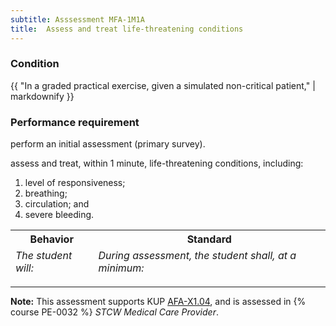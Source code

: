 ```yaml
---
subtitle: Asssessment MFA-1M1A
title:  Assess and treat life-threatening conditions
---
```




### Condition

{{ "In a graded practical exercise, given a simulated non-critical patient," | markdownify }}

### Performance requirement 

<table width='100%' class='Guidelines'>
 <thead>
 <tr>
     <th class='thirty'>Behavior</th>
     <th class='seventy'>Standard</th>
 </tr>
 <tr>
     <td><em>The student will:</em></td>
     <td><em>During assessment, the student shall, at a minimum:</em></td>
 </tr>
 </thead>
 <tbody>


<!--rowstart-->

 perform an initial assessment (primary survey).

<!--cellbreak-->

assess and treat, within 1 minute, life-threatening conditions, including:  
  
1.  level of responsiveness;    
2.  breathing;    
3.  circulation; and    
4.  severe bleeding.

<!--rowend-->


 </tbody>
 </table>



*****

**Note:** This assessment supports KUP [AFA-X1.04]({{site.baseurl}}/tables/641.html#AFA-X1.04), and is assessed in  {% course  PE-0032 %}  *STCW Medical Care Provider*. 

